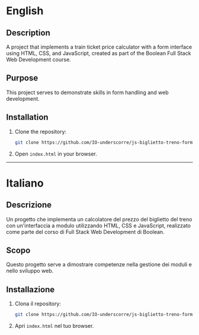 # English

## Description
A project that implements a train ticket price calculator with a form interface using HTML, CSS, and JavaScript, created as part of the Boolean Full Stack Web Development course.

## Purpose
This project serves to demonstrate skills in form handling and web development.

## Installation
1. Clone the repository:
   ```bash
   git clone https://github.com/IO-underscorre/js-biglietto-treno-form.git
   ```
2. Open `index.html` in your browser.

---

# Italiano

## Descrizione
Un progetto che implementa un calcolatore del prezzo del biglietto del treno con un'interfaccia a modulo utilizzando HTML, CSS e JavaScript, realizzato come parte del corso di Full Stack Web Development di Boolean.

## Scopo
Questo progetto serve a dimostrare competenze nella gestione dei moduli e nello sviluppo web.

## Installazione
1. Clona il repository:
   ```bash
   git clone https://github.com/IO-underscorre/js-biglietto-treno-form.git
   ```
2. Apri `index.html` nel tuo browser.
